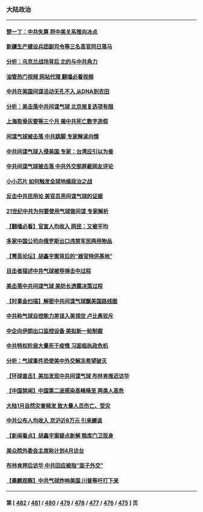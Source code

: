 ### 大陆政治
---
#### [楚一丁：中共失算 将中美关系推向冰点](../../pages/ncid277/n13923448.md?02060845) 
#### [新疆生产建设兵团副司令等三名高官同日落马](../../pages/ncid277/n13923399.md?02060845) 
#### [分析：乌克兰战场背后 北约与中共角力](../../pages/ncid277/n13923347.md?02060845) 
#### [油管热门视频 网站代理 翻墙必看视频](http://138.2.39.72:81/youtube.html?epic-marker?02060845)
#### [中共在美国间谍活动无孔不入 从DNA到农田](../../pages/ncid277/n13923302.md?02060845) 
#### [分析：美击落中共间谍气球 北京报复选项有限](../../pages/ncid277/n13923349.md?02060845) 
#### [上海取骨灰要等三个月 揭中共死亡数字造假](../../pages/ncid277/n13923327.md?02060845) 
#### [间谍气球被击落 中共跳脚 专家解读内情](../../pages/ncid277/n13923181.md?02060845) 
#### [中共间谍气球入侵美国 专家：台湾应引以为鉴](../../pages/ncid277/n13923007.md?02060845) 
#### [中共间谍气球被击落 中共外交部屏蔽网友评论](../../pages/ncid277/n13923127.md?02060845) 
#### [小小芯片 如何触发全球地缘政治之战](../../pages/ncid277/n13920548.md?02060845) 
#### [反击中共民用论 美官员亮间谍气球的证据](../../pages/ncid277/n13922833.md?02060845) 
#### [21世纪中共为何要使用气球做间谍 专家解析](../../pages/ncid277/n13922755.md?02060845) 
#### [【翻墙必看】官宣人均收入 网民：又被平均](../../pages/ncid277/n13922823.md?02060845) 
#### [多家中国公司向俄罗斯出口违禁军民两用物品](../../pages/ncid277/n13922713.md?02060845) 
#### [【菁英论坛】胡鑫宇案背后的“器官特供基地”](../../pages/ncid277/n13922698.md?02060845) 
#### [目击者描述中共气球被导弹击中过程](../../pages/ncid277/n13922715.md?02060845) 
#### [美击落中共间谍气球 美防长透露决策过程](../../pages/ncid277/n13922701.md?02060845) 
#### [【时事金扫描】解密中共间谍气球飘美国路线图](../../pages/ncid277/n13922575.md?02060845) 
#### [中共称气球自控能力差误入美领空 卢比奥驳斥](../../pages/ncid277/n13922650.md?02060845) 
#### [中企向伊朗出口监控设备 美拟新一轮制裁](../../pages/ncid277/n13922626.md?02060845) 
#### [中共特权阶层大量死于疫情 习面临执政危机](../../pages/ncid277/n13922611.md?02060845) 
#### [分析：气球事件恐使美中外交解冻希望破灭](../../pages/ncid277/n13922587.md?02060845) 
#### [【环球直击】美加发现中共间谍气球 布林肯推迟访华](../../pages/ncid277/n13921829.md?02060845) 
#### [【中国禁闻】中国第二波感染高峰降至 两类人高危](../../pages/ncid277/n13921918.md?02060845) 
#### [大陆1月自然灾害频发 致大量人员伤亡、受灾](../../pages/ncid277/n13922370.md?02060845) 
#### [中共公布人均收入 京沪近8万元 引来謿讽](../../pages/ncid277/n13922312.md?02060845) 
#### [【新闻看点】胡鑫宇案疑点新解 粮库门卫现身](../../pages/ncid277/n13921921.md?02060845) 
#### [美众院外委会主席称计划4月访台](../../pages/ncid277/n13922155.md?02060845) 
#### [布林肯押后访华 中共回应被指“面子外交”](../../pages/ncid277/n13922055.md?02060845) 
#### [【秦鹏观察】中共气球炸响美国 川普等吁打下来](../../pages/ncid277/n13922003.md?02060845) 

---
#### 第 [ [482](./482.md?02060845) / [481](./481.md?02060845) / [480](./480.md?02060845) / [479](./479.md?02060845) / [478](./478.md?02060845) / [477](./477.md?02060845) / [476](./476.md?02060845) / [475](./475.md?02060845) ] 页
